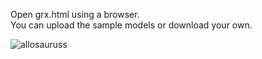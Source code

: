 Open grx.html using a browser.\
You can upload the sample models or download your own.

![allosaurus](https://user-images.githubusercontent.com/71713194/149690235-f2fa842a-ca08-4d68-9323-440cb9e65692.gif)s

